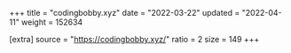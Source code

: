 +++
title = "codingbobby.xyz"
date = "2022-03-22"
updated = "2022-04-11"
weight = 152634

[extra]
source = "https://codingbobby.xyz/"
ratio = 2
size = 149
+++
